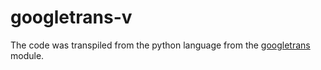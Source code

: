 # googletrans-v

The code was transpiled from the python language from the [googletrans](https://pypi.org/project/googletrans/) module.